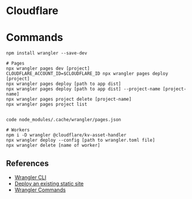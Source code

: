 # Cloudflare

# Commands

```
npm install wrangler --save-dev

# Pages
npx wrangler pages dev [project]
CLOUDFLARE_ACCOUNT_ID=$CLOUDFLARE_ID npx wrangler pages deploy [project]
npx wrangler pages deploy [path to app dist]
npx wrangler pages deploy [path to app dist] --project-name [project-name]
npx wrangler pages project delete [project-name]
npx wrangler pages project list


code node_modules/.cache/wrangler/pages.json

# Workers
npm i -D wrangler @cloudflare/kv-asset-handler
npx wrangler deploy --config [path to wrangler.toml file]
npx wrangler delete [name of worker]
```

## References

- [Wrangler CLI](https://dash.cloudflare.com/26d066ec62c4d27b8da5e9aebac17293/workers-and-pages/create-with-cli)
- [Deploy an existing static site](https://developers.cloudflare.com/workers/configuration/sites/start-from-existing/)
- [Wrangler Commands](https://developers.cloudflare.com/workers/wrangler/commands/#deploy)
